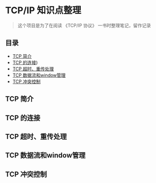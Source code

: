 # TCP/IP 知识点整理

> 这个项目是为了在阅读 《TCP/IP 协议》 一书时整理笔记，留作记录

## 目录

* [TCP 简介](#TCP简介)
* [TCP 的连接](#TCP的连接))
* [TCP 超时、重传处理](#TCP超时、重传处理)
* [TCP 数据流和window管理](#TCP数据流和window管理)
* [TCP 冲突控制](#TCP冲突控制)



## TCP 简介

## TCP 的连接

## TCP 超时、重传处理

## TCP 数据流和window管理

## TCP 冲突控制
